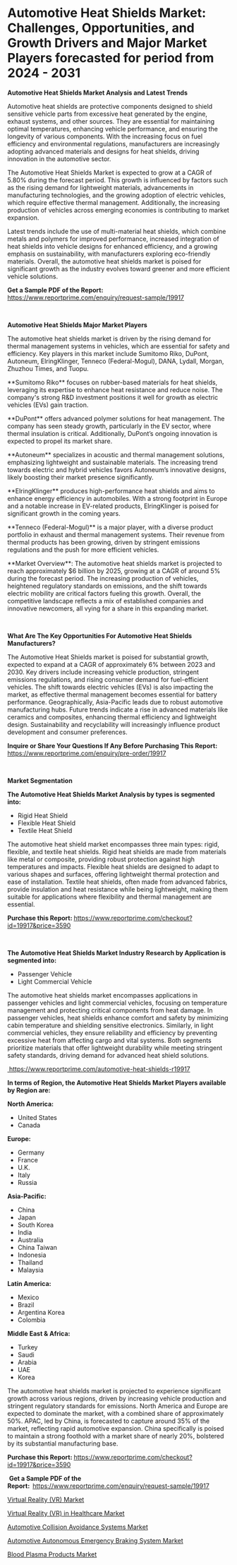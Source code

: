 <p><h1>Automotive Heat Shields Market: Challenges, Opportunities, and Growth Drivers and Major Market Players forecasted for period from 2024 - 2031</h1></p><p><strong>Automotive Heat Shields Market Analysis and Latest Trends</strong></p>
<p><p>Automotive heat shields are protective components designed to shield sensitive vehicle parts from excessive heat generated by the engine, exhaust systems, and other sources. They are essential for maintaining optimal temperatures, enhancing vehicle performance, and ensuring the longevity of various components. With the increasing focus on fuel efficiency and environmental regulations, manufacturers are increasingly adopting advanced materials and designs for heat shields, driving innovation in the automotive sector.</p><p>The Automotive Heat Shields Market is expected to grow at a CAGR of 5.80% during the forecast period. This growth is influenced by factors such as the rising demand for lightweight materials, advancements in manufacturing technologies, and the growing adoption of electric vehicles, which require effective thermal management. Additionally, the increasing production of vehicles across emerging economies is contributing to market expansion. </p><p>Latest trends include the use of multi-material heat shields, which combine metals and polymers for improved performance, increased integration of heat shields into vehicle designs for enhanced efficiency, and a growing emphasis on sustainability, with manufacturers exploring eco-friendly materials. Overall, the automotive heat shields market is poised for significant growth as the industry evolves toward greener and more efficient vehicle solutions.</p></p>
<p><strong>Get a Sample PDF of the Report:&nbsp;</strong> <a href="https://www.reportprime.com/enquiry/request-sample/19917?utm_campaign=75&utm_medium=2&utm_source=Github&utm_content=ia&utm_term=23112024&utm_id=automotive-heat-shields">https://www.reportprime.com/enquiry/request-sample/19917</a></p>
<p>&nbsp;</p>
<p><strong>Automotive Heat Shields Major Market Players</strong></p>
<p><p>The automotive heat shields market is driven by the rising demand for thermal management systems in vehicles, which are essential for safety and efficiency. Key players in this market include Sumitomo Riko, DuPont, Autoneum, ElringKlinger, Tenneco (Federal-Mogul), DANA, Lydall, Morgan, Zhuzhou Times, and Tuopu.</p><p>**Sumitomo Riko** focuses on rubber-based materials for heat shields, leveraging its expertise to enhance heat resistance and reduce noise. The company's strong R&D investment positions it well for growth as electric vehicles (EVs) gain traction.</p><p>**DuPont** offers advanced polymer solutions for heat management. The company has seen steady growth, particularly in the EV sector, where thermal insulation is critical. Additionally, DuPont’s ongoing innovation is expected to propel its market share.</p><p>**Autoneum** specializes in acoustic and thermal management solutions, emphasizing lightweight and sustainable materials. The increasing trend towards electric and hybrid vehicles favors Autoneum’s innovative designs, likely boosting their market presence significantly.</p><p>**ElringKlinger** produces high-performance heat shields and aims to enhance energy efficiency in automobiles. With a strong footprint in Europe and a notable increase in EV-related products, ElringKlinger is poised for significant growth in the coming years.</p><p>**Tenneco (Federal-Mogul)** is a major player, with a diverse product portfolio in exhaust and thermal management systems. Their revenue from thermal products has been growing, driven by stringent emissions regulations and the push for more efficient vehicles.</p><p>**Market Overview**: The automotive heat shields market is projected to reach approximately $6 billion by 2025, growing at a CAGR of around 5% during the forecast period. The increasing production of vehicles, heightened regulatory standards on emissions, and the shift towards electric mobility are critical factors fueling this growth. Overall, the competitive landscape reflects a mix of established companies and innovative newcomers, all vying for a share in this expanding market.</p></p>
<p>&nbsp;</p>
<p><strong>What Are The Key Opportunities For Automotive Heat Shields Manufacturers?</strong></p>
<p><p>The Automotive Heat Shields market is poised for substantial growth, expected to expand at a CAGR of approximately 6% between 2023 and 2030. Key drivers include increasing vehicle production, stringent emissions regulations, and rising consumer demand for fuel-efficient vehicles. The shift towards electric vehicles (EVs) is also impacting the market, as effective thermal management becomes essential for battery performance. Geographically, Asia-Pacific leads due to robust automotive manufacturing hubs. Future trends indicate a rise in advanced materials like ceramics and composites, enhancing thermal efficiency and lightweight design. Sustainability and recyclability will increasingly influence product development and consumer preferences.</p></p>
<p><strong>Inquire or Share Your Questions If Any Before Purchasing This Report:</strong> <a href="https://www.reportprime.com/enquiry/pre-order/19917?utm_campaign=75&utm_medium=2&utm_source=Github&utm_content=ia&utm_term=23112024&utm_id=automotive-heat-shields">https://www.reportprime.com/enquiry/pre-order/19917</a></p>
<p>&nbsp;</p>
<p><strong>Market Segmentation</strong></p>
<p><strong>The Automotive Heat Shields Market Analysis by types is segmented into:</strong></p>
<p><ul><li>Rigid Heat Shield</li><li>Flexible Heat Shield</li><li>Textile Heat Shield</li></ul></p>
<p><p>The automotive heat shield market encompasses three main types: rigid, flexible, and textile heat shields. Rigid heat shields are made from materials like metal or composite, providing robust protection against high temperatures and impacts. Flexible heat shields are designed to adapt to various shapes and surfaces, offering lightweight thermal protection and ease of installation. Textile heat shields, often made from advanced fabrics, provide insulation and heat resistance while being lightweight, making them suitable for applications where flexibility and thermal management are essential.</p></p>
<p><strong>Purchase this Report:&nbsp;</strong><a href="https://www.reportprime.com/checkout?id=19917&price=3590&utm_campaign=75&utm_medium=2&utm_source=Github&utm_content=ia&utm_term=23112024&utm_id=automotive-heat-shields">https://www.reportprime.com/checkout?id=19917&price=3590</a></p>
<p>&nbsp;</p>
<p><strong>The Automotive Heat Shields Market Industry Research by Application is segmented into:</strong></p>
<p><ul><li>Passenger Vehicle</li><li>Light Commercial Vehicle</li></ul></p>
<p><p>The automotive heat shields market encompasses applications in passenger vehicles and light commercial vehicles, focusing on temperature management and protecting critical components from heat damage. In passenger vehicles, heat shields enhance comfort and safety by minimizing cabin temperature and shielding sensitive electronics. Similarly, in light commercial vehicles, they ensure reliability and efficiency by preventing excessive heat from affecting cargo and vital systems. Both segments prioritize materials that offer lightweight durability while meeting stringent safety standards, driving demand for advanced heat shield solutions.</p></p>
<p><a href="https://www.reportprime.com/automotive-heat-shields-r19917?utm_campaign=75&utm_medium=2&utm_source=Github&utm_content=ia&utm_term=23112024&utm_id=automotive-heat-shields">&nbsp;https://www.reportprime.com/automotive-heat-shields-r19917</a></p>
<p><strong>In terms of Region, the Automotive Heat Shields Market Players available by Region are:</strong></p>
<p>
    <p> <strong> North America: </strong>
        <ul>
            <li>United States</li>
            <li>Canada</li>
        </ul>
        </p> 
    <p> <strong> Europe: </strong>
        <ul>
            <li>Germany</li>
            <li>France</li>
            <li>U.K.</li>
            <li>Italy</li>
            <li>Russia</li>
        </ul>
        </p> 
    <p> <strong> Asia-Pacific: </strong>
        <ul>
            <li>China</li>
            <li>Japan</li>
            <li>South Korea</li>
            <li>India</li>
            <li>Australia</li>
            <li>China Taiwan</li>
            <li>Indonesia</li>
            <li>Thailand</li>
            <li>Malaysia</li>
        </ul>
        </p> 
    <p> <strong> Latin America: </strong>
        <ul>
            <li>Mexico</li>
            <li>Brazil</li>
            <li>Argentina Korea</li>
            <li>Colombia</li>
        </ul>
        </p> 
    <p> <strong> Middle East & Africa: </strong>
        <ul>
            <li>Turkey</li>
            <li>Saudi</li>
            <li>Arabia</li>
            <li>UAE</li>
            <li>Korea</li>
        </ul>
    </p>
    </p>
<p><p>The automotive heat shields market is projected to experience significant growth across various regions, driven by increasing vehicle production and stringent regulatory standards for emissions. North America and Europe are expected to dominate the market, with a combined share of approximately 50%. APAC, led by China, is forecasted to capture around 35% of the market, reflecting rapid automotive expansion. China specifically is poised to maintain a strong foothold with a market share of nearly 20%, bolstered by its substantial manufacturing base.</p></p>
<p><strong>Purchase this Report: </strong><a href="https://www.reportprime.com/checkout?id=19917&price=3590&utm_campaign=75&utm_medium=2&utm_source=Github&utm_content=ia&utm_term=23112024&utm_id=automotive-heat-shields">https://www.reportprime.com/checkout?id=19917&price=3590</a></p>
<p>&nbsp;<strong>Get a Sample PDF of the Report:&nbsp;&nbsp;</strong><a href="https://www.reportprime.com/enquiry/request-sample/19917?utm_campaign=75&utm_medium=2&utm_source=Github&utm_content=ia&utm_term=23112024&utm_id=automotive-heat-shields">https://www.reportprime.com/enquiry/request-sample/19917</a></p>
<p><strong></strong></p>
<p><p><a href="https://issuu.com/reportprime-2/docs/virtual-reality-vr-market-size-2030_aa17dd358430ac?utm_campaign=75&utm_medium=2&utm_source=Github&utm_content=ia&utm_term=23112024&utm_id=automotive-heat-shields">Virtual Reality (VR) Market</a></p><p><a href="https://issuu.com/reportprime-2/docs/virtual-reality-vr-in-healthcare-ma_095aba2242bc7b?utm_campaign=75&utm_medium=2&utm_source=Github&utm_content=ia&utm_term=23112024&utm_id=automotive-heat-shields">Virtual Reality (VR) in Healthcare Market</a></p><p><a href="https://github.com/shondapmbau/Market-Research-Report-List-1/blob/main/automotive-collision-avoidance-systems-market.md?utm_campaign=75&utm_medium=2&utm_source=Github&utm_content=ia&utm_term=23112024&utm_id=automotive-heat-shields">Automotive Collision Avoidance Systems Market</a></p><p><a href="https://github.com/MonroeBullock54/Market-Research-Report-List-1/blob/main/automotive-autonomous-emergency-braking-system-market.md?utm_campaign=75&utm_medium=2&utm_source=Github&utm_content=ia&utm_term=23112024&utm_id=automotive-heat-shields">Automotive Autonomous Emergency Braking System Market</a></p><p><a href="https://www.linkedin.com/pulse/comprehensive-market-analysis-blood-plasma-products-projected-mqoec?utm_campaign=75&utm_medium=2&utm_source=Github&utm_content=ia&utm_term=23112024&utm_id=automotive-heat-shields">Blood Plasma Products Market</a></p></p>